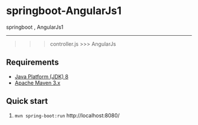 springboot-AngularJs1
============================

springboot , AngularJs1

------------
>>> controller.js >>> AngularJs

Requirements
------------
* [Java Platform (JDK) 8](http://www.oracle.com/technetwork/java/javase/downloads/index.html)
* [Apache Maven 3.x](http://maven.apache.org/)

Quick start
-----------
1. `mvn spring-boot:run`
http://localhost:8080/
